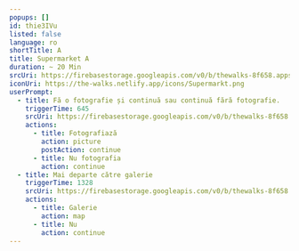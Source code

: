 ```yaml
---
popups: []
id: thie3IVu
listed: false
language: ro
shortTitle: A
title: Supermarket A
duration: ~ 20 Min
srcUri: https://firebasestorage.googleapis.com/v0/b/thewalks-8f658.appspot.com/o/mp3%2Fv0%2Fde_uma9ooK4%2Fde_thie3IVu.mp3?alt=media&token=00568ce1-249c-4df9-b78c-e9745f4cdacd
iconUri: https://the-walks.netlify.app/icons/Supermarkt.png
userPrompt:
  - title: Fă o fotografie și continuă sau continuă fără fotografie.
    triggerTime: 645
    srcUri: https://firebasestorage.googleapis.com/v0/b/thewalks-8f658.appspot.com/o/mp3%2Fv0%2Fde_uma9ooK4%2Fde_uma9ooK4_loop_1.mp3?alt=media&token=e2eeee6c-c6e8-4432-8e07-228bdecf0ec6
    actions:
      - title: Fotografiază
        action: picture
        postAction: continue
      - title: Nu fotografia
        action: continue
  - title: Mai departe către galerie
    triggerTime: 1328
    srcUri: https://firebasestorage.googleapis.com/v0/b/thewalks-8f658.appspot.com/o/static%2Fmedias%2Fmulti_Zeubeel8_loop.mp3?alt=media&token=88349085-3303-48b9-bdc6-fd7b09519a26
    actions:
      - title: Galerie
        action: map
      - title: Nu
        action: continue
---
```

